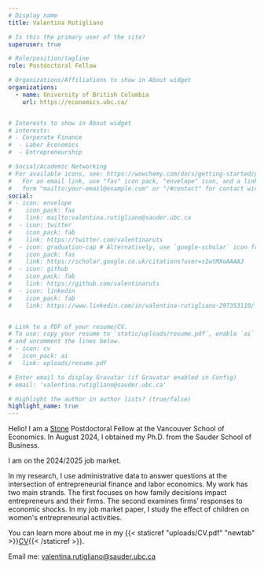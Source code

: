 ```yaml
---
# Display name
title: Valentina Rutigliano

# Is this the primary user of the site?
superuser: true

# Role/position/tagline
role: Postdoctoral Fellow

# Organizations/Affiliations to show in About widget
organizations:
  - name: University of British Columbia
    url: https://economics.ubc.ca/


# Interests to show in About widget
# interests:
# - Corporate Finance
#  - Labor Economics
#  - Entrepreneurship

# Social/Academic Networking
# For available icons, see: https://wowchemy.com/docs/getting-started/page-builder/#icons
#   For an email link, use "fas" icon pack, "envelope" icon, and a link in the
#   form "mailto:your-email@example.com" or "/#contact" for contact widget.
social:
# - icon: envelope
#    icon_pack: fas
#    link: mailto:valentina.rutigliano@sauder.ubc.ca
#  - icon: twitter
#    icon_pack: fab
#    link: https://twitter.com/valentinaruts
#  - icon: graduation-cap # Alternatively, use `google-scholar` icon from `ai` icon pack
#    icon_pack: fas
#    link: https://scholar.google.co.uk/citations?user=sIwtMXoAAAAJ
#  - icon: github
#    icon_pack: fab
#    link: https://github.com/valentinaruts
#  - icon: linkedin
#    icon_pack: fab
#    link: https://www.linkedin.com/in/valentina-rutigliano-297353110/


# Link to a PDF of your resume/CV.
# To use: copy your resume to `static/uploads/resume.pdf`, enable `ai` icons in `params.toml`,
# and uncomment the lines below.
# - icon: cv
#   icon_pack: ai
#   link: uploads/resume.pdf

# Enter email to display Gravatar (if Gravatar enabled in Config)
# email: 'valentina.rutigliano@sauder.ubc.ca'

# Highlight the author in author lists? (true/false)
highlight_name: true
---
```

Hello! I am a <a href="https://www.stonefdn.org/wealth-inequality-centers" target="_blank">Stone</a> Postdoctoral Fellow at the Vancouver School of Economics. In August 2024, I obtained my Ph.D. from the Sauder School of Business.

I am on the 2024/2025 job market.

In my research, I use administrative data to answer questions at the intersection of entrepreneurial finance and labor economics. My work has two main
strands. The first focuses on how family decisions impact entrepreneurs and their firms. The second
examines firms’ responses to economic shocks. In my job market paper, I study the effect of children on women's entrepreneurial activities.

You can learn more about me in my {{< staticref "uploads/CV.pdf" "newtab" >}}<ins>CV</ins>{{< /staticref >}}. 

Email me: valentina.rutigliano@sauder.ubc.ca

